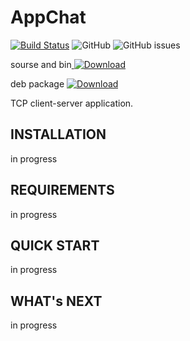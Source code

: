 # AppChat
[![Build Status](https://travis-ci.org/k-morozov/AppChat.svg?branch=release)](https://travis-ci.org/k-morozov/AppChat
)
![GitHub](https://img.shields.io/github/license/k-morozov/AppChat?style=flat-square)
![GitHub issues](https://img.shields.io/github/issues-raw/k-morozov/AppChat)


sourse and bin[ ![Download](https://api.bintray.com/packages/k-morozov/AppChat/Download/images/download.svg) ](https://bintray.com/k-morozov/AppChat/Download/_latestVersion)

deb package [ ![Download](https://api.bintray.com/packages/k-morozov/AppChat/Install-Linux/images/download.svg) ](https://bintray.com/k-morozov/AppChat/Install-Linux/_latestVersion)

TCP client-server application.

INSTALLATION
------------
in progress 

REQUIREMENTS
------------
in progress

QUICK START
-----------
in progress

WHAT's NEXT
-----------
in progress

